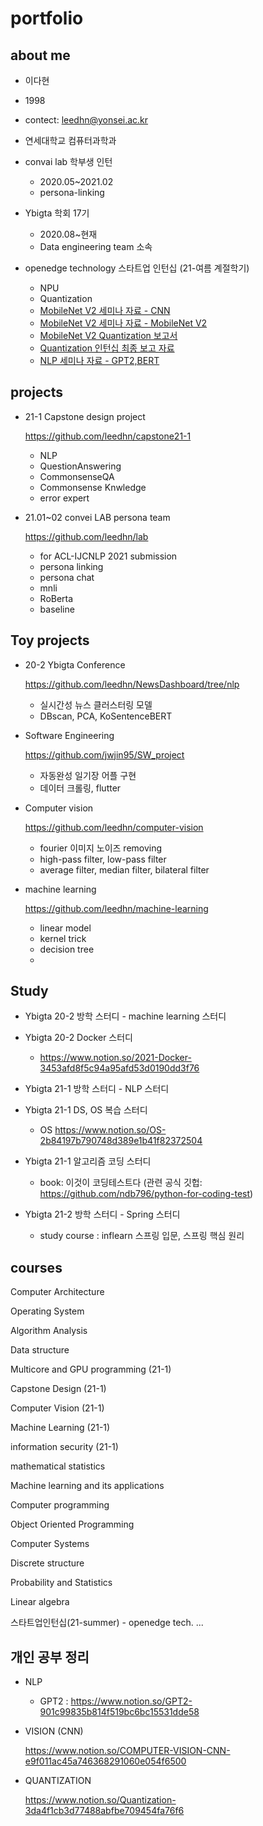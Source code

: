 # portfolio
## about me
+ 이다현
+ 1998
+ contect: leedhn@yonsei.ac.kr
+ 연세대학교 컴퓨터과학과 

+ convai lab 학부생 인턴
  + 2020.05~2021.02
  + persona-linking 
  
+ Ybigta 학회 17기
  + 2020.08~현재
  + Data engineering team 소속

+ openedge technology 스타트업 인턴십 (21-여름 계절학기)
  + NPU
  + Quantization
  + [MobileNet V2 세미나 자료 - CNN](https://efficient-chanter-315.notion.site/COMPUTER-VISION-CNN-e9f011ac45a746368291060e054f6500)
  + [MobileNet V2 세미나 자료 - MobileNet V2](https://efficient-chanter-315.notion.site/MobileNetV2-4d252e16e6c845a18ce13376d249aee1)
  + [MobileNet V2 Quantization 보고서](https://s3.us-west-2.amazonaws.com/secure.notion-static.com/d9a93e9b-f49a-4f27-8379-7fb83983d3de/Task_2___MobileNet_V2_Quantization.pdf?X-Amz-Algorithm=AWS4-HMAC-SHA256&X-Amz-Credential=AKIAT73L2G45O3KS52Y5%2F20210914%2Fus-west-2%2Fs3%2Faws4_request&X-Amz-Date=20210914T025514Z&X-Amz-Expires=86400&X-Amz-Signature=5e6ded6f904faf7ff0396eb74fe69759914988c9918fcb7bdea6e28a083c08bb&X-Amz-SignedHeaders=host&response-content-disposition=filename%20%3D%22Task%25202%2520_%2520MobileNet%2520V2%2520Quantization.pdf%22)
  + [Quantization 인턴십 최종 보고 자료](https://efficient-chanter-315.notion.site/b874dd12272f483997e01f8b370fdea1)
  + [NLP 세미나 자료 - GPT2,BERT](https://docs.google.com/presentation/d/14eWyg28MzNxRjDiAU9TssY4w1Uc53GyV/edit?usp=sharing&ouid=101401387651046745008&rtpof=true&sd=true)

## projects

+ 21-1 Capstone design project

  https://github.com/leedhn/capstone21-1
  + NLP 
  + QuestionAnswering
  + CommonsenseQA
  + Commonsense Knwledge 
  + error expert
  
+ 21.01~02 convei LAB persona team 
  
  https://github.com/leedhn/lab
  + for ACL-IJCNLP 2021 submission
  + persona linking
  + persona chat
  + mnli
  + RoBerta
  + baseline

## Toy projects  

+ 20-2 Ybigta Conference

  https://github.com/leedhn/NewsDashboard/tree/nlp
  + 실시간성 뉴스 클러스터링 모델 
  + DBscan, PCA, KoSentenceBERT
  
+ Software Engineering 

  https://github.com/jwjin95/SW_project
  + 자동완성 일기장 어플 구현
  + 데이터 크롤링, flutter

+ Computer vision

  https://github.com/leedhn/computer-vision
  
  + fourier 이미지 노이즈 removing
  + high-pass filter, low-pass filter
  + average filter, median filter, bilateral filter

+ machine learning

  https://github.com/leedhn/machine-learning
  
  + linear model
  + kernel trick
  + decision tree
  + 
## Study

+ Ybigta 20-2 방학 스터디 - machine learning 스터디
  
+ Ybigta 20-2 Docker 스터디
  + https://www.notion.so/2021-Docker-3453afd8f5c94a95afd53d0190dd3f76

+ Ybigta 21-1 방학 스터디 - NLP 스터디

+ Ybigta 21-1 DS, OS 복습 스터디
  + OS
    https://www.notion.so/OS-2b84197b790748d389e1b41f82372504
    
+ Ybigta 21-1 알고리즘 코딩 스터디
  + book: 이것이 코딩테스트다 (관련 공식 깃헙: https://github.com/ndb796/python-for-coding-test)

+ Ybigta 21-2 방학 스터디 - Spring 스터디
  + study course : inflearn 스프링 입문, 스프링 핵심 원리
  
## courses
   Computer Architecture
   
   Operating System
   
   Algorithm Analysis
   
   Data structure
   
   Multicore and GPU programming (21-1)
   
   Capstone Design (21-1)
   
   Computer Vision (21-1)
   
   Machine Learning (21-1)
   
   information security (21-1)
   
   mathematical statistics
   
   Machine learning and its applications
   
   Computer programming
   
   Object Oriented Programming
   
   Computer Systems
   
   Discrete structure
   
   Probability and Statistics
   
   Linear algebra
   
   스타트업인턴십(21-summer) - openedge tech. 
   ...
## 개인 공부 정리
+ NLP

  + GPT2 : https://www.notion.so/GPT2-901c99835b814f519bc6bc15531dde58


+ VISION (CNN)

  https://www.notion.so/COMPUTER-VISION-CNN-e9f011ac45a746368291060e054f6500

+ QUANTIZATION

  https://www.notion.so/Quantization-3da4f1cb3d77488abfbe709454fa76f6
